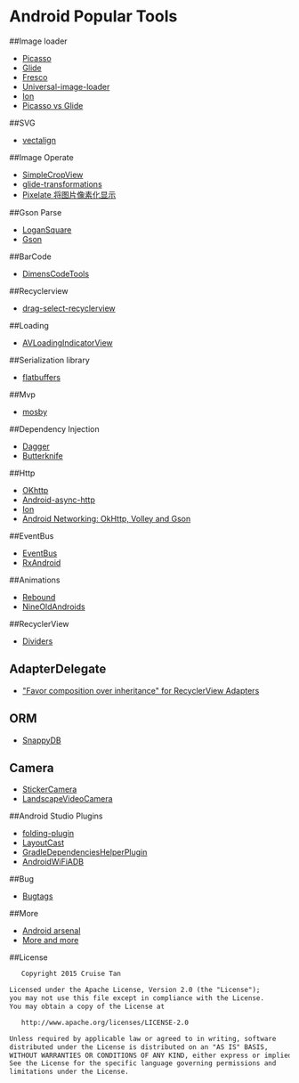 Android Popular Tools
========================

##Image loader

* [Picasso](https://github.com/square/picasso)
* [Glide](https://github.com/bumptech/glide)
* [Fresco](https://github.com/facebook/fresco)
* [Universal-image-loader](https://github.com/search?utf8=%E2%9C%93&q=universal-image-loader)
* [Ion](https://github.com/koush/ion)
* [Picasso vs Glide](http://inthecheesefactory.com/blog/get-to-know-glide-recommended-by-google/en)

##SVG
* [vectalign](https://github.com/bonnyfone/vectalign)

##Image Operate
* [SimpleCropView](https://github.com/IsseiAoki/SimpleCropView)
* [glide-transformations](https://github.com/wasabeef/glide-transformations)
* [Pixelate 将图片像素化显示](https://github.com/DanielMartinus/Pixelate)


##Gson Parse

* [LoganSquare](https://github.com/bluelinelabs/LoganSquare)
* [Gson](https://github.com/google/gson)

##BarCode

* [DimensCodeTools](https://github.com/ng2Kaming/DimensCodeTools)

##Recyclerview
* [drag-select-recyclerview](https://github.com/afollestad/drag-select-recyclerview)

##Loading

* [AVLoadingIndicatorView](https://github.com/81813780/AVLoadingIndicatorView)

##Serialization library 
* [flatbuffers](https://github.com/google/flatbuffers)
 
##Mvp
* [mosby](https://github.com/sockeqwe/mosby)

##Dependency Injection
* [Dagger](https://github.com/square/Dagger)
* [Butterknife](https://github.com/JakeWharton/butterknife)
 
##Http

* [OKhttp](https://github.com/square/okhttp)
* [Android-async-http](https://github.com/loopj/android-async-http)
* [Ion](https://github.com/koush/ion)
* [Android Networking: OkHttp, Volley and Gson](https://medium.com/@sotti/android-networking-i-okhttp-volley-and-gson-72004efff196)
 
##EventBus

* [EventBus](https://github.com/greenrobot/EventBus)
* [RxAndroid](https://github.com/ReactiveX/RxAndroid)
 
##Animations
 
* [Rebound](https://github.com/facebook/rebound)
* [NineOldAndroids](https://github.com/JakeWharton/NineOldAndroids)

##RecyclerView
* [Dividers](https://github.com/Karumi/Dividers)

## AdapterDelegate
* ["Favor composition over inheritance" for RecyclerView Adapters](https://github.com/sockeqwe/AdapterDelegates)

## ORM
* [SnappyDB](https://github.com/nhachicha/SnappyDB)

## Camera
* [StickerCamera](https://github.com/Skykai521/StickerCamera)
* [LandscapeVideoCamera](https://github.com/JeroenMols/LandscapeVideoCamera)

##Android Studio Plugins
* [folding-plugin](https://github.com/dmytrodanylyk/folding-plugin)
* [LayoutCast](https://github.com/mmin18/LayoutCast)
* [GradleDependenciesHelperPlugin](https://github.com/ligi/GradleDependenciesHelperPlugin)
* [AndroidWiFiADB](https://github.com/pedrovgs/AndroidWiFiADB)

##Bug
* [Bugtags](https://github.com/bugtags/Bugtags-Android)

##More

* [Android arsenal](https://android-arsenal.com/)
* [More and more](http://blog.csdn.net/forlong401/article/details/26848951)

##License
```xml
   Copyright 2015 Cruise Tan

Licensed under the Apache License, Version 2.0 (the "License");
you may not use this file except in compliance with the License.
You may obtain a copy of the License at

   http://www.apache.org/licenses/LICENSE-2.0

Unless required by applicable law or agreed to in writing, software
distributed under the License is distributed on an "AS IS" BASIS,
WITHOUT WARRANTIES OR CONDITIONS OF ANY KIND, either express or implied.
See the License for the specific language governing permissions and
limitations under the License.
```
